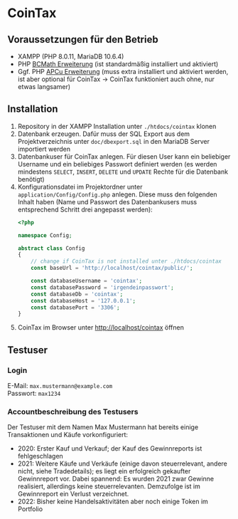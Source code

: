 # CoinTax

## Voraussetzungen für den Betrieb

* XAMPP (PHP 8.0.11, MariaDB 10.6.4)
* PHP [BCMath Erweiterung](https://www.php.net/manual/en/book.bc.php) (ist standardmäßig installiert und aktiviert)
* Ggf. PHP [APCu Erweiterung](https://www.php.net/manual/en/book.apcu.php) (muss extra installiert und aktiviert werden,
  ist aber optional für CoinTax → CoinTax funktioniert auch ohne, nur etwas langsamer)

## Installation

1. Repository in der XAMPP Installation unter `./htdocs/cointax` klonen
2. Datenbank erzeugen. Dafür muss der SQL Export aus dem Projektverzeichnis unter `doc/dbexport.sql` in den MariaDB
   Server importiert werden
3. Datenbankuser für CoinTax anlegen. Für diesen User kann ein beliebiger Username und ein beliebiges Passwort definiert
   werden (es werden mindestens `SELECT`, `INSERT`, `DELETE` und `UPDATE` Rechte für die Datenbank benötigt)
4. Konfigurationsdatei im Projektordner unter `application/Config/Config.php` anlegen. Diese muss den folgenden Inhalt
   haben (Name und Passwort des Datenbankusers muss entsprechend Schritt drei angepasst werden):
    ```php
    <?php

    namespace Config;
    
    abstract class Config
    {
        // change if CoinTax is not installed unter ./htdocs/cointax
        const baseUrl = 'http://localhost/cointax/public/';
    
        const databaseUsername = 'cointax';
        const databasePassword = 'irgendeinpasswort';
        const databaseDb = 'cointax';
        const databaseHost = '127.0.0.1';
        const databasePort = '3306';
    }
    ```
5. CoinTax im Browser unter [http://localhost/cointax](http://localhost/cointax) öffnen

## Testuser

### Login

E-Mail: `max.mustermann@example.com`\
Passwort: `max1234`

### Accountbeschreibung des Testusers

Der Testuser mit dem Namen Max Mustermann hat bereits einige Transaktionen und Käufe vorkonfiguriert:

* 2020: Erster Kauf und Verkauf; der Kauf des Gewinnreports ist fehlgeschlagen
* 2021: Weitere Käufe und Verkäufe (einige davon steuerrelevant, andere nicht, siehe Tradedetails); es liegt ein
  erfolgreich gekaufter Gewinnreport vor. Dabei spannend: Es wurden 2021 zwar Gewinne realisiert, allerdings keine
  steuerrelevanten. Demzufolge ist im Gewinnreport ein Verlust verzeichnet.
* 2022: Bisher keine Handelsaktivitäten aber noch einige Token im Portfolio
